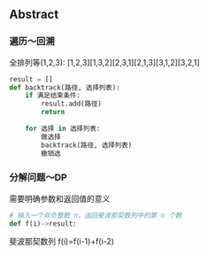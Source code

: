 ## Abstract
### 遍历～回溯
全排列等(1,2,3): [1,2,3][1,3,2][2,3,1][2,1,3][3,1,2][3,2,1]
```python
result = []
def backtrack(路径, 选择列表):
    if 满足结束条件:
        result.add(路径)
        return
    
    for 选择 in 选择列表:
        做选择
        backtrack(路径, 选择列表)
        撤销选
```
### 分解问题～DP
需要明确参数和返回值的意义
```python
# 输入一个非负整数 n，返回斐波那契数列中的第 n 个数
def f(i)->result:
```
斐波那契数列 f(i)=f(i-1)+f(i-2) 

